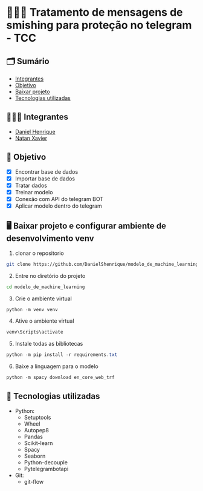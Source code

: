 # 👨🏽‍🎓 Tratamento de mensagens de smishing para proteção no telegram - TCC

## 🗂️ Sumário

- <a href="#integrantes">Integrantes</a>
- <a href="#objetivo">Objetivo</a>
- <a href="#baixar-projeto-configurasoes">Baixar projeto</a>
- <a href="#tecnologias-utilizadas">Tecnologias utilizadas</a>

<div id="integrantes" >

## 🧑🏽‍💼 Integrantes
    
- <a href="https://github.com/DanielShenrique" target="_black">Daniel Henrique<a>
- <a href="https://github.com/natan-xav2019" target="_black">Natan Xavier<a>
    
</div>

<div id="objetivo">

## 📌 Objetivo
  
- [x] Encontrar base de dados
- [x] Importar base de dados
- [x] Tratar dados
- [x] Treinar modelo
- [x] Conexão com API do telegram BOT
- [x] Aplicar modelo dentro do telegram

</div>


<div id="baixar-projeto-configurasoes">

## 🖥️ Baixar projeto e configurar ambiente de desenvolvimento venv

1. clonar o repositorio

```bash
git clone https://github.com/DanielShenrique/modelo_de_machine_learning.git
```

2. Entre no diretório do projeto

```bash
cd modelo_de_machine_learning
```

3. Crie o ambiente virtual

```powershell
python -m venv venv
```

4. Ative o ambiente virtual

```powershell
venv\Scripts\activate
```

5. Instale todas as bibliotecas

```powershell
python -m pip install -r requirements.txt
```

6. Baixe a linguagem para o modelo

```powershell
python -m spacy download en_core_web_trf
```
</div>

<div id="tecnologias-utilizadas">

## 📑 Tecnologias utilizadas

- Python:
  - Setuptools
  - Wheel
  - Autopep8
  - Pandas
  - Scikit-learn
  - Spacy
  - Seaborn
  - Python-decouple
  - Pytelegrambotapi
- Git:
  - git-flow
</div>


